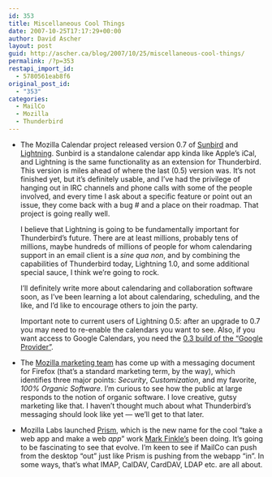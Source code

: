```yaml
---
id: 353
title: Miscellaneous Cool Things
date: 2007-10-25T17:17:29+00:00
author: David Ascher
layout: post
guid: http://ascher.ca/blog/2007/10/25/miscellaneous-cool-things/
permalink: /?p=353
restapi_import_id:
  - 5780561eab8f6
original_post_id:
  - "353"
categories:
  - MailCo
  - Mozilla
  - Thunderbird
---
```

  * The Mozilla Calendar project released version 0.7 of [Sunbird](http://www.mozilla.org/projects/calendar/sunbird/) and [Lightning](http://www.mozilla.org/projects/calendar/lightning/download.html). Sunbird is a standalone calendar app kinda like Apple&#8217;s iCal, and Lightning is the same functionality as an extension for Thunderbird. This version is miles ahead of where the last (0.5) version was. It&#8217;s not finished yet, but it&#8217;s definitely usable, and I&#8217;ve had the privilege of hanging out in IRC channels and phone calls with some of the people involved, and every time I ask about a specific feature or point out an issue, they come back with a bug # and a place on their roadmap. That project is going really well.
    
    I believe that Lightning is going to be fundamentally important for Thunderbird&#8217;s future. There are at least millions, probably tens of millions, maybe hundreds of millions of people for whom calendaring support in an email client is a _sine qua non_, and by combining the capabilities of Thunderbird today, Lightning 1.0, and some additional special sauce, I think we&#8217;re going to rock.
    
    I&#8217;ll definitely write more about calendaring and collaboration software soon, as I&#8217;ve been learning a lot about calendaring, scheduling, and the like, and I&#8217;d like to encourage others to join the party.
    
    Important note to current users of Lightning 0.5: after an upgrade to 0.7 you may need to re-enable the calendars you want to see. Also, if you want access to Google Calendars, you need the [0.3 build of the &#8220;Google Provider&#8221;](https://addons.mozilla.org/en-US/thunderbird/addon/4631).

  * The [Mozilla marketing team](http://www.intothefuzz.com/2007/10/24/talking-about-firefox/) has come up with a messaging document for Firefox (that&#8217;s a standard marketing term, by the way), which identifies three major points: _Security_, _Customization_, and my favorite, _100% Organic Software_. I&#8217;m curious to see how the public at large responds to the notion of organic software. I love creative, gutsy marketing like that. I haven&#8217;t thought much about what Thunderbird&#8217;s messaging should look like yet &#8212; we&#8217;ll get to that later.

  * Mozilla Labs launched [Prism](http://labs.mozilla.com/2007/10/prism/), which is the new name for the cool &#8220;take a web app and make a web _app_&#8221; work [Mark Finkle&#8217;s](http://www.starkravingfinkle.org/blog/) been doing. It&#8217;s going to be fascinating to see that evolve. I&#8217;m keen to see if MailCo can push from the desktop &#8220;out&#8221; just like Prism is pushing from the webapp &#8220;in&#8221;. In some ways, that&#8217;s what IMAP, CalDAV, CardDAV, LDAP etc. are all about.